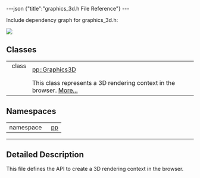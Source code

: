 ---json {"title":"graphics\_3d.h File Reference"} ---

Include dependency graph for graphics\_3d.h:

![](/docs/native-client/pepper_beta/cpp/graphics__3d_8h__incl.png)

Classes
-------

<table><tbody><tr class="odd"><td style="text-align: right;">class  </td><td><a href="/docs/native-client/pepper_beta/cpp/classpp_1_1_graphics3_d/" class="el">pp::Graphics3D</a></td></tr><tr class="even"><td style="text-align: right;"> </td><td>This class represents a 3D rendering context in the browser. <a href="/docs/native-client/pepper_beta/cpp/classpp_1_1_graphics3_d#details">More...</a><br />
</td></tr></tbody></table>

Namespaces
----------

<table><tbody><tr class="odd"><td style="text-align: right;">namespace  </td><td><a href="/docs/native-client/pepper_beta/cpp/namespacepp/" class="el">pp</a></td></tr></tbody></table>

------------------------------------------------------------------------

<span id="details" class="anchor" style="margin: 0;"></span>

Detailed Description
--------------------

This file defines the API to create a 3D rendering context in the browser.
